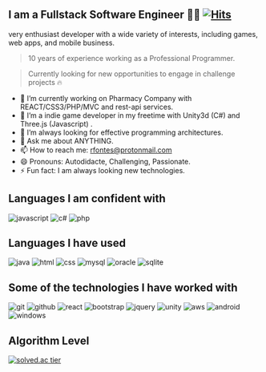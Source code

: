 <!---![header](https://github.com/lowprofile-dev/rfontesdev/header.png?raw=true)-->


## I am a Fullstack Software Engineer  👨‍💻 [![Hits](https://hits.seeyoufarm.com/api/count/incr/badge.svg?url=https://github.com/lowprofile-dev&count_bg=%2379C83D&title_bg=%23555555&icon=&icon_color=%23E7E7E7&title=hits&edge_flat=false)](https://hits.seeyoufarm.com)

very enthusiast developer with a wide variety of interests, including games, web apps, and mobile business. 

> 10 years of experience working as a Professional Programmer.

> Currently looking for new opportunities to engage in challenge projects 🔥 

- 🔭 I’m currently working on Pharmacy Company with REACT/CSS3/PHP/MVC and rest-api services.
- 🌱 I’m a indie game developer in my freetime  with Unity3d (C#) and Three.js (Javascript) .
- 🤔 I’m always looking for effective programming architectures.
- 💬 Ask me about ANYTHING.
- 📫 How to reach me: rfontes@protonmail.com
- 😄 Pronouns: Autodidacte, Challenging, Passionate.
- ⚡ Fun fact:  I am always looking new technologies.

## Languages I am confident with

![javascript](https://user-images.githubusercontent.com/55977034/111595724-c2432780-880f-11eb-8329-1aa21767ee98.png)
![c#](https://user-images.githubusercontent.com/55977034/111595731-c2dbbe00-880f-11eb-94ed-5e8f0c1af6d1.png)
![php](https://user-images.githubusercontent.com/55977034/111595729-c2dbbe00-880f-11eb-9e23-8cda5591fde7f.png)

## Languages I have used

![java](https://user-images.githubusercontent.com/55977034/111595723-c1aa9100-880f-11eb-970a-499c03659979.png)
![html](https://user-images.githubusercontent.com/55977034/111595722-c1aa9100-880f-11eb-846d-a4fc4c897df3.png)
![css](https://user-images.githubusercontent.com/55977034/111595721-c111fa80-880f-11eb-80f5-86636897c373.png)
![mysql](https://user-images.githubusercontent.com/55977034/111595726-c2432780-880f-11eb-92e2-2a9b853f0c82.png)
![oracle](https://user-images.githubusercontent.com/55977034/111595727-c2432780-880f-11eb-860c-0642925dd276.png)
![sqlite](https://user-images.githubusercontent.com/55977034/111596537-9f654300-8810-11eb-91d4-3a3496959255.png)

## Some of the technologies I have worked with

![git](https://user-images.githubusercontent.com/55977034/111595894-f0286c00-880f-11eb-9056-e0f8c616b09e.png)
![github](https://user-images.githubusercontent.com/55977034/111595897-f0c10280-880f-11eb-8597-4cbf63f87e52.png)
![react](https://user-images.githubusercontent.com/55977034/111595907-f1f22f80-880f-11eb-8a93-8a13af2c1de7.png)
![bootstrap](https://user-images.githubusercontent.com/55977034/111611852-3dacd500-8820-11eb-9003-04944e49e2da.png)
![jquery](https://user-images.githubusercontent.com/55977034/111595900-f0c10280-880f-11eb-8155-b3e6821c770d.png)
![unity](https://user-images.githubusercontent.com/55977034/111595911-f1f22f80-880f-11eb-8d15-bb353962f5ac.png)
![aws](https://user-images.githubusercontent.com/55977034/111596436-8066b100-8810-11eb-959b-578ee3e5285b.png)
![android](https://user-images.githubusercontent.com/55977034/111596691-c6bc1000-8810-11eb-8671-663c19f42846.png)
![windows](https://user-images.githubusercontent.com/55977034/111596747-d89db300-8810-11eb-9ccd-1f6945de89d1.png)


## Algorithm Level

[![solved.ac tier](http://mazassumnida.wtf/api/generate_badge?boj=rlwjd1504)](https://solved.ac/rlwjd1504)

<!--
**Lowprofile-dev/Lowprofile-dev** is a ✨ _special_ ✨ repository because its `README.md` (this file) appears on your GitHub profile.

Here are some ideas to get you started:

- 🔭 I’m currently working on Pharmacy Company with REACT/CSS3/PHP/MVC and rest-api services.
- 🌱 I’m a indie game developer in my freetime  with Unity3d (C#) and Three.js (Javascript) .
- 🤔 I’m always looking for effective programming architectures.
- 💬 Ask me about ANYTHING.
- 📫 How to reach me: rfontes@protonmail.com
- 😄 Pronouns: Autodidacte, Challenging, Pssionate.
- ⚡ Fun fact: I am always looking new technologies.
-->
